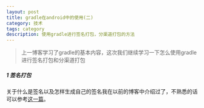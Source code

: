 ```yaml
---
layout: post
title: gradle在android中的使用(二)
category: 技术
tags: category
description: 使用gradle进行签名打包，分渠道打包的方法
---
```


> 上一博客学习了gradle的基本内容，这次我们继续学习一下怎么使用gradle进行签名打包和分渠道打包

##### 1 签名打包

关于什么是签名以及怎样生成自己的签名我在以前的博客中介绍过了，不熟悉的话可以参考[这一篇]()。
